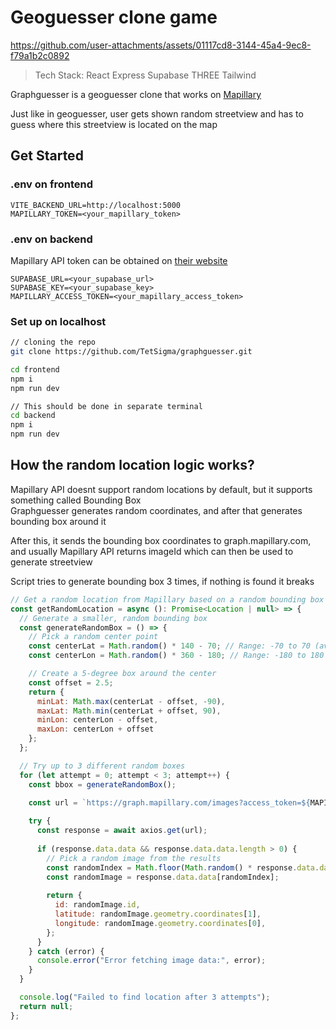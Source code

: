 # Geoguesser clone game

https://github.com/user-attachments/assets/01117cd8-3144-45a4-9ec8-f79a1b2c0892




> Tech Stack: React Express Supabase THREE Tailwind

Graphguesser is a geoguesser clone that works on [Mapillary](https://www.mapillary.com) 

Just like in geoguesser, user gets shown random streetview and has to guess where this streetview is located on the map

## Get Started 

### .env on frontend 
```
VITE_BACKEND_URL=http://localhost:5000
MAPILLARY_TOKEN=<your_mapillary_token>
```
### .env on backend
Mapillary API token can be obtained on [their website](https://www.mapillary.com/developer/api-documentation)

```
SUPABASE_URL=<your_supabase_url>
SUPABASE_KEY=<your_supabase_key>
MAPILLARY_ACCESS_TOKEN=<your_mapillary_access_token>
```

### Set up on localhost

```bash
// cloning the repo
git clone https://github.com/TetSigma/graphguesser.git

cd frontend
npm i
npm run dev

// This should be done in separate terminal
cd backend
npm i
npm run dev
```

## How the random location logic works?

Mapillary API doesnt support random locations by default, but it supports something called Bounding Box  
Graphguesser generates random coordinates, and after that generates bounding box around it  

After this, it sends the bounding box coordinates to graph.mapillary.com, and usually Mapillary API returns imageId which can then be used to generate streetview  

Script tries to generate bounding box 3 times, if nothing is found it breaks  

```js
// Get a random location from Mapillary based on a random bounding box
const getRandomLocation = async (): Promise<Location | null> => {
  // Generate a smaller, random bounding box
  const generateRandomBox = () => {
    // Pick a random center point
    const centerLat = Math.random() * 140 - 70; // Range: -70 to 70 (avoiding extreme poles)
    const centerLon = Math.random() * 360 - 180; // Range: -180 to 180

    // Create a 5-degree box around the center
    const offset = 2.5;
    return {
      minLat: Math.max(centerLat - offset, -90),
      maxLat: Math.min(centerLat + offset, 90),
      minLon: centerLon - offset,
      maxLon: centerLon + offset
    };
  };

  // Try up to 3 different random boxes
  for (let attempt = 0; attempt < 3; attempt++) {
    const bbox = generateRandomBox();
    
    const url = `https://graph.mapillary.com/images?access_token=${MAPILLARY_ACCESS_TOKEN}&bbox=${bbox.minLon},${bbox.minLat},${bbox.maxLon},${bbox.maxLat}&limit=100`;

    try {
      const response = await axios.get(url);
      
      if (response.data.data && response.data.data.length > 0) {
        // Pick a random image from the results
        const randomIndex = Math.floor(Math.random() * response.data.data.length);
        const randomImage = response.data.data[randomIndex];
        
        return {
          id: randomImage.id,
          latitude: randomImage.geometry.coordinates[1],
          longitude: randomImage.geometry.coordinates[0],
        };
      }
    } catch (error) {
      console.error("Error fetching image data:", error);
    }
  }

  console.log("Failed to find location after 3 attempts");
  return null;
};
```








